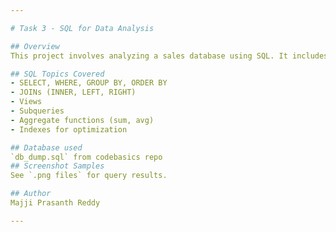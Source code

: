 ```yaml
---

# Task 3 - SQL for Data Analysis

## Overview
This project involves analyzing a sales database using SQL. It includes revenue analysis, customer metrics, and performance trends.

## SQL Topics Covered
- SELECT, WHERE, GROUP BY, ORDER BY
- JOINs (INNER, LEFT, RIGHT)
- Views
- Subqueries
- Aggregate functions (sum, avg)
- Indexes for optimization

## Database used
`db_dump.sql` from codebasics repo
## Screenshot Samples
See `.png files` for query results.

## Author
Majji Prasanth Reddy

---
```

